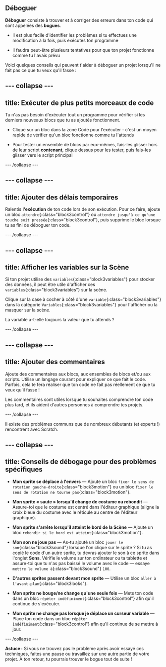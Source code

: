 ## Déboguer

**Déboguer** consiste à trouver et à corriger des erreurs dans ton code qui sont appelées des **bogues**.

* Il est plus facile d'identifier les problèmes si tu effectues une modification à la fois, puis exécutes ton programme

* Il faudra peut-être plusieurs tentatives pour que ton projet fonctionne comme tu l'avais prévu

Voici quelques conseils qui peuvent t'aider à déboguer un projet lorsqu'il ne fait pas ce que tu veux qu'il fasse :

--- collapse ---
---
title: Exécuter de plus petits morceaux de code
---

Tu n'as pas besoin d'exécuter tout un programme pour vérifier si les derniers nouveaux blocs que tu as ajoutés fonctionnent.

* Clique sur un bloc dans la zone Code pour l'exécuter - c'est un moyen rapide de vérifier qu'un bloc fonctionne comme tu l'attends

* Pour tester un ensemble de blocs par eux-mêmes, fais-les glisser hors de leur script **contenant**, clique dessus pour les tester, puis fais-les glisser vers le script principal

--- /collapse ---

--- collapse ---
---
title: Ajouter des délais temporaires
---

Ralentis **l'exécution** de ton code lors de son exécution. Pour ce faire, ajoute un bloc `attendre`{:class="block3control"} ou `attendre jusqu'à ce qu'une touche soit pressée`{:class="block3control"}, puis supprime le bloc lorsque tu as fini de déboguer ton code.

--- /collapse ---

--- collapse ---
---
title: Afficher les variables sur la Scène
---

Si ton projet utilise des `variables`{:class="block3variables"} pour stocker des données, il peut être utile d'afficher ces `variables`{:class="block3variables"} sur la scène.

Clique sur la case à cocher à côté d'une `variable`{:class="block3variables"} dans la catégorie `Variables`{:class="block3variables"} pour l'afficher ou la masquer sur la scène.

La variable a-t-elle toujours la valeur que tu attends ?

--- /collapse ---

--- collapse ---
---
title: Ajouter des commentaires
---

Ajoute des commentaires aux blocs, aux ensembles de blocs et/ou aux scripts. Utilise un langage courant pour expliquer ce que fait le code. Parfois, cela te fera réaliser que ton code ne fait pas réellement ce que tu veux qu'il fasse !

Les commentaires sont utiles lorsque tu souhaites comprendre ton code plus tard, et ils aident d'autres personnes à comprendre tes projets.

--- /collapse ---


Il existe des problèmes communs que de nombreux débutants (et experts !) rencontrent avec Scratch.

--- collapse ---
---
title: Conseils de débogage pour des problèmes spécifiques
---

+ **Mon sprite se déplace à l'envers** — Ajoute un bloc `fixer le sens de rotation gauche-droite`{:class="block3motion"} ou un bloc `fixer le sens de rotation ne tourne pas`{:class="block3motion"}.

+ **Mon sprite « saute » lorsqu'il change de costume ou rebondit** — Assure-toi que le costume est centré dans l'éditeur graphique (aligne la croix bleue du costume avec le réticule au centre de l'éditeur graphique).

+ **Mon sprite s'arrête lorsqu'il atteint le bord de la Scène** — Ajoute un bloc `rebondir si le bord est atteint`{:class="block3motion"}.

+ **Mon son ne joue pas** — As-tu ajouté un bloc `jouer le son`{:class="block3sound"} lorsque l'on clique sur le sprite ? Si tu as copié le code d'un autre sprite, tu devras ajouter le son à ce sprite dans l'onglet **Sons**. Vérifie le volume sur ton ordinateur ou ta tablette et assure-toi que tu n'as pas baissé le volume avec le code — essaye `mettre le volume à`{:class="block3sound"} `100`.

+ **D'autres sprites passent devant mon sprite** — Utilise un bloc `aller à l'avant-plan`{:class="block3looks"}.

+ **Mon sprite ne bouge/ne change qu'une seule fois** — Mets ton code dans un bloc `répéter indéfiniment`{:class="block3control"} afin qu'il continue de s'exécuter.

+ **Mon sprite ne change pas lorsque je déplace un curseur variable** — Place ton code dans un bloc `répéter indéfiniment`{:class="block3control"} afin qu'il continue de se mettre à jour.

--- /collapse ---

**Astuce :** Si vous ne trouvez pas le problème après avoir essayé ces techniques, faites une pause ou travaillez sur une autre partie de votre projet. À ton retour, tu pourrais trouver le bogue tout de suite !

